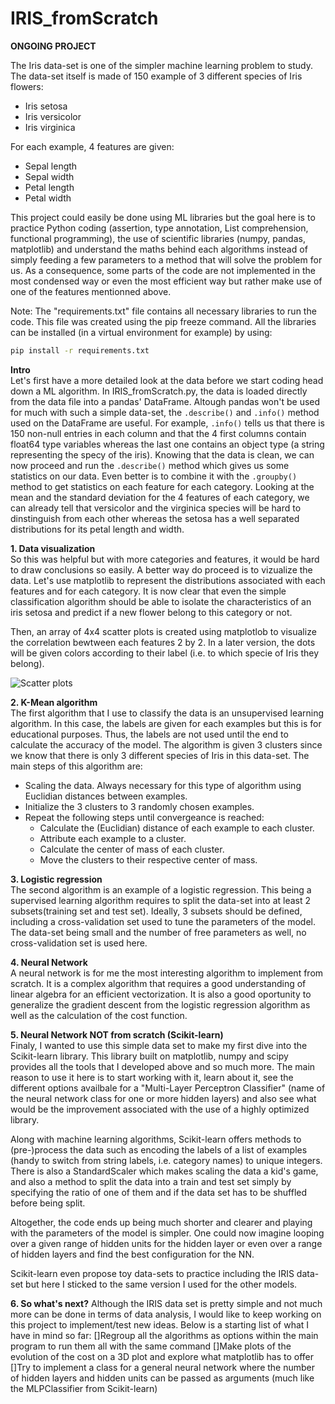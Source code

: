 # IRIS_fromScratch

__ONGOING PROJECT__

The Iris data-set is one of the simpler machine learning problem to study.
The data-set itself is made of 150 example of 3 different species of Iris flowers:
  - Iris setosa
  - Iris versicolor
  - Iris virginica
  
For each example, 4 features are given:
 - Sepal length
 - Sepal width
 - Petal length
 - Petal width
   
This project could easily be done using ML libraries but the goal here is to practice Python coding (assertion, type annotation, List comprehension, functional programming), the use of scientific libraries (numpy, pandas, matplotlib) and understand the maths behind each algorithms instead of simply feeding a few parameters to a method that will solve the problem for us.
As a consequence, some parts of the code are not implemented in the most condensed way or even the most efficient way but rather make use of one of the features mentionned above.

Note: The "requirements.txt" file contains all necessary libraries to run the code. This file was created using the pip freeze command. All the libraries can be installed (in a virtual environment for example) by using:

```bash
pip install -r requirements.txt
```
**Intro**<br />
Let's first have a more detailed look at the data before we start coding head down a ML algorithm. In IRIS_fromScratch.py, the data is loaded directly from the data file into a pandas' DataFrame. Altough pandas won't be used for much with such a simple data-set, the ```.describe()``` and ```.info()``` method used on the DataFrame are useful.
For example, ```.info()``` tells us that there is 150 non-null entries in each column and that the 4 first columns contain float64 type variables whereas the last one contains an object type (a string representing the specy of the iris).
Knowing that the data is clean, we can now proceed and run the ```.describe()``` method which gives us some statistics on our data. Even better is to combine it with the ```.groupby()``` method to get statistics on each feature for each category.
Looking at the mean and the standard deviation for the 4 features of each category, we can already tell that versicolor and the virginica species will be hard to dinstinguish from each other whereas the setosa has a well separated distributions for its petal length and width.

**1. Data visualization**<br />
So this was helpful but with more categories and features, it would be hard to draw conclusions so easily. A better way do proceed is to vizualize the data. Let's use matplotlib to represent the distributions associated with each features and for each category.
It is now clear that even the simple classification algorithm should be able to isolate the characteristics of an iris setosa and predict if a new flower belong to this category or not.

Then, an array of 4x4 scatter plots is created using matplotlob to visualize the correlation bewtween each features 2 by 2. In a later version, the dots will be given colors according to their label (i.e. to which specie of Iris they belong).

![Scatter plots](https://github.com/ArnaudL-IT/IRIS_fromScratch/IMG/Figure1.png)

**2. K-Mean algorithm**<br />
The first algorithm that I use to classify the data is an unsupervised learning algorithm. In this case, the labels are given for each examples but this is for educational purposes. Thus, the labels are not used until the end to calculate the accuracy of the model.
The algorithm is given 3 clusters since we know that there is only 3 different species of Iris in this data-set.
The main steps of this algorithm are:
 - Scaling the data. Always necessary for this type of algorithm using Euclidian distances between examples.
 - Initialize the 3 clusters to 3 randomly chosen examples.
 - Repeat the following steps until convergeance is reached:
   - Calculate the (Euclidian) distance of each example to each cluster.
   - Attribute each example to a cluster.
   - Calculate the center of mass of each cluster.
   - Move the clusters to their respective center of mass.

**3. Logistic regression**<br />
The second algorithm is an example of a logistic regression. This being a supervised learning algorithm requires to split the data-set into at least 2 subsets(training set and test set). Ideally, 3 subsets should be defined, including a cross-validation set used to tune the parameters of the model. The data-set being small and the number of free parameters as well, no cross-validation set is used here.

**4. Neural Network**<br />
A neural network is for me the most interesting algorithm to implement from scratch. It is a complex algorithm that requires a good understanding of linear algebra for an efficient vectorization. It is also a good oportunity to generalize the gradient descent from the logistic regression algorithm as well as the calculation of the cost function.

**5. Neural Network NOT from scratch (Scikit-learn)**<br />
Finaly, I wanted to use this simple data set to make my first dive into the Scikit-learn library. This library built on matplotlib, numpy and scipy provides all the tools that I developed above and so much more. The main reason to use it here is to start working with it, learn about it, see the different options availbale for a "Multi-Layer Perceptron Classifier" (name of the neural network class for one or more hidden layers) and also see what would be the improvement associated with the use of a highly optimized library.

Along with machine learning algorithms, Scikit-learn offers methods to (pre-)process the data such as encoding the labels of a list of examples (handy to switch from string labels, i.e. category names) to unique integers. There is also a StandardScaler which makes scaling the data a kid's game, and also a method to split the data into a train and test set simply by specifying the ratio of one of them and if the data set has to be shuffled before being split.

Altogether, the code ends up being much shorter and clearer and playing with the parameters of the model is simpler. One could now imagine looping over a given range of hidden units for the hidden layer or even over a range of hidden layers and find the best configuration for the NN.

Scikit-learn even propose toy data-sets to practice including the IRIS data-set but here I sticked to the same version I used for the other models.

**6. So what's next?**
Although the IRIS data set is pretty simple and not much more can be done in terms of data analysis, I would like to keep working on this project to implement/test new ideas. Below is a starting list of what I have in mind so far:
[]Regroup all the algorithms as options within the main program to run them all with the same command
[]Make plots of the evolution of the cost on a 3D plot and explore what matplotlib has to offer
[]Try to implement a class for a general neural network where the number of hidden layers and hidden units can be passed as arguments (much like the MLPClassifier from Scikit-learn)
